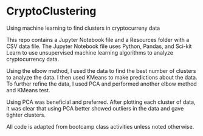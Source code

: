 # CryptoClustering
Using machine learning to find clusters in cryptocurreny data

This repo contains a Jupyter Notebook file and a Resources folder with a CSV data file. The Jupyter Notebook file uses Python, Pandas, and Sci-kit Learn to use unsupervised machine learning algorithms to analyze cryptocurrency data.

Using the elbow method, I used the data to find the best number of clusters to analyze the data. I then used KMeans to make predictions about the data. To further refine the data, I used PCA and performed another elbow method and KMeans test. 

Using PCA was beneficial and preferred. After plotting each cluster of data, it was clear that using PCA better showed outliers in the data and gave tighter clusters.

All code is adapted from bootcamp class activities unless noted otherwise.
